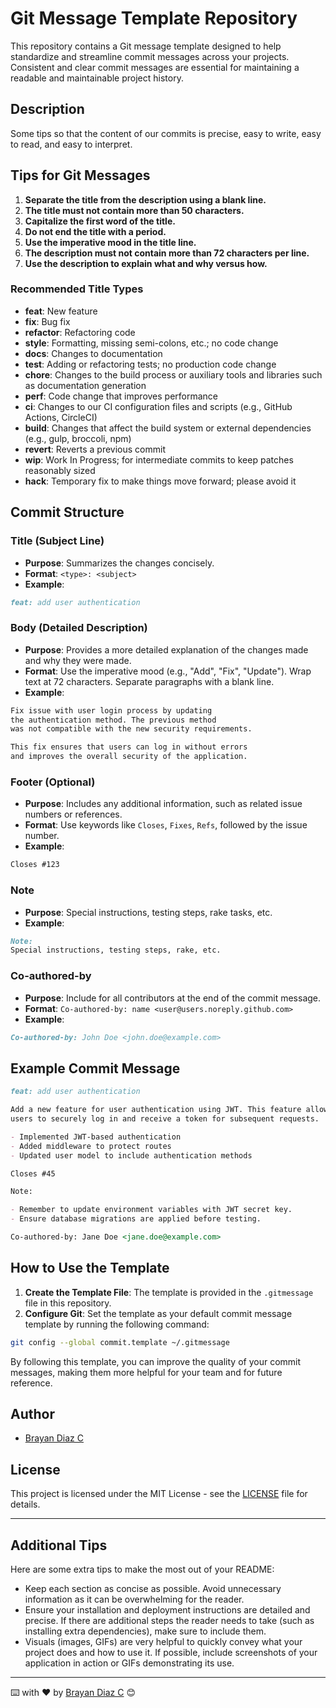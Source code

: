 # Git Message Template Repository

This repository contains a Git message template designed to help standardize and streamline commit messages across your projects. Consistent and clear commit messages are essential for maintaining a readable and maintainable project history.

## Description

Some tips so that the content of our commits is precise, easy to write, easy to read, and easy to interpret.

## Tips for Git Messages

1. **Separate the title from the description using a blank line.**
2. **The title must not contain more than 50 characters.**
3. **Capitalize the first word of the title.**
4. **Do not end the title with a period.**
5. **Use the imperative mood in the title line.**
6. **The description must not contain more than 72 characters per line.**
7. **Use the description to explain what and why versus how.**

### Recommended Title Types

- **feat**: New feature
- **fix**: Bug fix
- **refactor**: Refactoring code
- **style**: Formatting, missing semi-colons, etc.; no code change
- **docs**: Changes to documentation
- **test**: Adding or refactoring tests; no production code change
- **chore**: Changes to the build process or auxiliary tools and libraries such as documentation generation
- **perf**: Code change that improves performance
- **ci**: Changes to our CI configuration files and scripts (e.g., GitHub Actions, CircleCI)
- **build**: Changes that affect the build system or external dependencies (e.g., gulp, broccoli, npm)
- **revert**: Reverts a previous commit
- **wip**: Work In Progress; for intermediate commits to keep patches reasonably sized
- **hack**: Temporary fix to make things move forward; please avoid it

## Commit Structure

### Title (Subject Line)

- **Purpose**: Summarizes the changes concisely.
- **Format**: `<type>: <subject>`
- **Example**:

```markdown
feat: add user authentication
```

### Body (Detailed Description)

- **Purpose**: Provides a more detailed explanation of the changes made and why they were made.
- **Format**: Use the imperative mood (e.g., "Add", "Fix", "Update"). Wrap text at 72 characters. Separate paragraphs with a blank line.
- **Example**:

```markdown
Fix issue with user login process by updating
the authentication method. The previous method
was not compatible with the new security requirements.

This fix ensures that users can log in without errors
and improves the overall security of the application.
```

### Footer (Optional)

- **Purpose**: Includes any additional information, such as related issue numbers or references.
- **Format**: Use keywords like `Closes`, `Fixes`, `Refs`, followed by the issue number.
- **Example**:

```markdown
Closes #123
```

### Note

- **Purpose**: Special instructions, testing steps, rake tasks, etc.
- **Example**:

```markdown
Note:
Special instructions, testing steps, rake, etc.
```

### Co-authored-by

- **Purpose**: Include for all contributors at the end of the commit message.
- **Format**: `Co-authored-by: name <user@users.noreply.github.com>`
- **Example**:

```markdown
Co-authored-by: John Doe <john.doe@example.com>
```

## Example Commit Message

```markdown
feat: add user authentication

Add a new feature for user authentication using JWT. This feature allows
users to securely log in and receive a token for subsequent requests.

- Implemented JWT-based authentication
- Added middleware to protect routes
- Updated user model to include authentication methods

Closes #45

Note:

- Remember to update environment variables with JWT secret key.
- Ensure database migrations are applied before testing.

Co-authored-by: Jane Doe <jane.doe@example.com>
```

## How to Use the Template

1. **Create the Template File**: The template is provided in the `.gitmessage` file in this repository.
2. **Configure Git**: Set the template as your default commit message template by running the following command:

```bash
git config --global commit.template ~/.gitmessage
```

By following this template, you can improve the quality of your commit messages, making them more helpful for your team and for future reference.

## Author

- [Brayan Diaz C](https://github.com/brayandiazc)

## License

This project is licensed under the MIT License - see the [LICENSE](LICENSE) file for details.

---

## Additional Tips

Here are some extra tips to make the most out of your README:

- Keep each section as concise as possible. Avoid unnecessary information as it can be overwhelming for the reader.
- Ensure your installation and deployment instructions are detailed and precise. If there are additional steps the reader needs to take (such as installing extra dependencies), make sure to include them.
- Visuals (images, GIFs) are very helpful to quickly convey what your project does and how to use it. If possible, include screenshots of your application in action or GIFs demonstrating its use.

---

⌨️ with ❤️ by [Brayan Diaz C](https://github.com/brayandiazc) 😊
